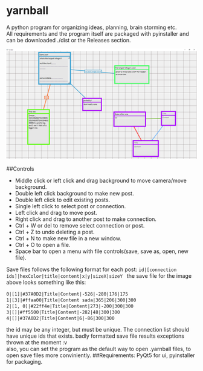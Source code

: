 # yarnball
A python program for organizing ideas, planning, brain storming etc.  
All requirements and the program itself are packaged with pyinstaller and can be downloaded ./dist or the Releases section. 

![](demo.png)

##Controls
- Middle click or left click and drag background to move camera/move background.
- Double left click background to make new post.
- Double left click to edit existing posts.
- Single left click to select post or connection.
- Left click and drag to move post.
- Right click and drag to another post to make connection.
- Ctrl + W or del to remove select connection or post.
- Ctrl + Z to undo deleting a post.
- Ctrl + N to make new file in a new window.
- Ctrl + O to open a file.
- Space bar to open a menu with file controls(save, save as, open, new file).

Save files follows the following format for each post: ``` id|[connection ids]|hexColor|title|content|x|y|sizeX|sizeY  ```
the save file for the image above looks something like this: 
```
0|[1]|#37A0D2|Title|Content|-526|-280|176|175
1|[3]|#ffaa00|Title|Content sada|365|206|300|300
2|[1, 0]|#22ff4e|Title|Content|273|-200|300|300
3|[]|#ff5500|Title|Content|-282|48|300|300
4|[]|#37A0D2|Title|Content|6|-86|300|300
```
the id may be any integer, but must be unique. The connection list should have unique ids that exists. badly formatted save file results exceptions thrown at the moment :v  
also, you can set the program as the default way to open .yarnball files, to open save files more conviniently. 
##Requirements:
PyQt5 for ui, pyinstaller for packaging. 
  
